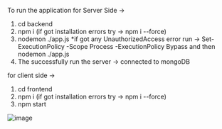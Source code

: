 To run the application
for Server Side -> 
  1. cd backend
  2. npm i (if got installation errors try -> npm i --force)
  3. nodemon ./app.js
       *if got any UnauthorizedAccess error run -> Set-ExecutionPolicy -Scope Process -ExecutionPolicy Bypass and then nodemon ./app.js
  4. The successfully run the server -> connected to mongoDB

for client side ->
  1. cd frontend
  2. npm i (if got installation errors try -> npm i --force)
  3. npm start


  ![image](https://github.com/KMaleesha/MERNAssingment/assets/86143734/b360d3b2-7573-47fd-9ecd-624d456850c8)
